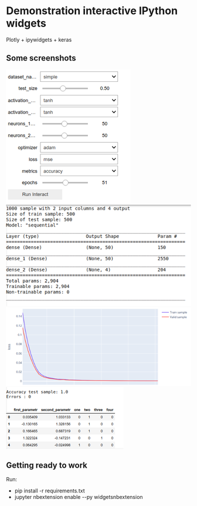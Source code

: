# Demonstration interactive IPython widgets
Plotly + ipywidgets + keras
## Some screenshots
![screen1](/screenshots/1.png)
![screen2](/screenshots/2.png)
![screen3](/screenshots/3.png)
![screen4](/screenshots/4.png)
## Getting ready to work
Run:
 - pip install -r requirements.txt
 - jupyter nbextension enable --py widgetsnbextension
